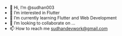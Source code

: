- 👋 Hi, I’m @sudhan003
- 👀 I’m interested in Flutter
- 🌱 I’m currently learning Flutter and Web Development
- 💞️ I’m looking to collaborate on ...
- 📫 How to reach me sudhandevwork@gmail.com

<!---
sudhan003/sudhan003 is a ✨ special ✨ repository because its `README.md` (this file) appears on your GitHub profile.
You can click the Preview link to take a look at your changes.
--->
